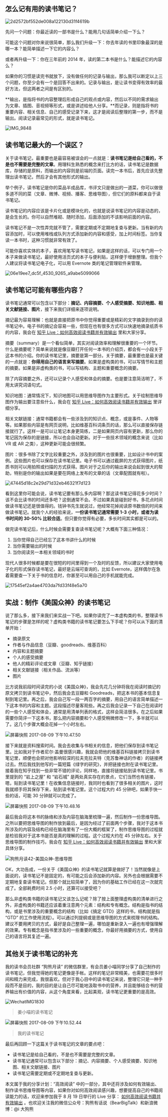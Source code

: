 ## 怎么记有用的读书笔记？

![2d2572bf552de008a122130d31f4619b](http://i.imgur.com/EWeG5S6.jpg)

先问一个问题：你最近读的一部书是什么？能用几句话简单介绍一下么？

可能这个问题对你来说很简单，那么我们升级一下：你去年读的书里印象最深的是哪一本？能简单描述一下它的内容么？

或者再升级一下：你在三年前的 2014 年，读的第二本书是什么？能描述它的内容么？

如果你的习惯是读完书就放下，没有做任何的记录与输出，那么我可以断定以上三个问题，你至少会有一个是回答不出来的。记录与输出，是让读书变得有效率的最好方法，但这两者之间是有区别的。

**输出，是指将书的内容整理后形成自己的观点或内容，然后以不同的需求输出为文章、插图、音视频等形式，或是讲述给他人分享。**而记录，则是指将书的重要内容、相关信息、自己的感受记录下来，这才是阅读后整理的第一步，而不是输出。阅读记录最常见的形式，就是读书笔记。

![IMG_9848](http://i.imgur.com/LGLAbtd.jpg)


## 读书笔记最大的一个误区？

关于读书笔记，最重要也是最容易被误会的一点就是：**读书笔记是给自己看的，不是也不需要是完整的文章**。用理科生熟悉的概念来打比方的话，读书笔记是数据库，存储的是原料，而输出的内容则是前端的页面。读完一本书后，首先应该先整理出读书笔记，然后才会有其他形式的输出。

举个例子，读书笔记是你的菜品半成品库，书评文只是做出的一道菜，你可以做很多道不同的菜（文章、微博、视频、播客、思维导图），但它们的原料都来自于读书笔记。

读书笔记的内容应该是卡片化或是模块化的，也就是说读书笔记的内容是动态的，是会生长的。你可以自然堆砌、随时添加，后面添加的不该影响前面的内容。

读书笔记不是一次性弄完就不管了，需要定期或不定期地复查与更新。当有新的内容添加时，可以使用堆栈或队列方式添加新的内容和感受，加上时间标签。当你复读一本书时，这种习惯就非常有效了。

可能你喜欢实体的本子，喜欢用笔写读书笔记，如果是这样的话，可以专门用一个本子来做读书笔记，最好使用活页式的本子与便利贴，这样便于增删整理。但我个人建议将读书笔记电子化，可以用 Evernote 类的笔记管理软件来管理。

![06e19ee7_dc5f_4530_9265_a9abe5099066](http://i.imgur.com/ctg93tV.jpg)


## 读书笔记可能有哪些内容？

读书笔记通常可以包含以下部分：**摘记、内容摘要、个人感受摘要、知识地图、相关文献链接、图片**，接下来我们详细来逐项说明。

摘记最为容易理解：也就是直接把原书中你觉得重要或是精彩的文字摘录到你的读书笔记中。电子书的摘记会容易一些，但现在也有很多方式可以快速地摘录纸质书的内容，我会在 [知乎 Live：如何高效阅读书籍并有效输出](https://www.zhihu.com/lives/873602326626189312) 里和大家分享。

摘要（summary）是一个看似简单，其实对阅读效率和理解很重要的一个环节。什么是摘要呢？简单来说就是像豆瓣打开任何一本书的介绍页，都会有一小段关于这本书的介绍。你的读书笔记里，摘要是第一部分。关于摘要，最重要也是最关键的一点就是：**你得用自己的语言来写摘要**。如果是虚构类的书，可以写情节和主题的摘要。如果是非虚构类的书，可以写结构、主题和重要概念的摘要。

除了内容摘要之外，还可以记录个人感受和体会的摘要。也是要注意简洁明了，不用太讲究词语句式。

知识地图：通常情况下，知识地图可以用思维导图作为主要形式。关于绘制思维导图作为输出要注意些什么，我会在 [知乎 Live：如何高效阅读书籍并有效输出](https://www.zhihu.com/lives/873602326626189312) 里详细分享。

相关文献链接：通常书籍都会有一些涉及到的知识点、概念，或是事件、人物等等。如果那些内容是有网页说明，比如维基百科词条页的话，那么可以直接保存链接就行了。这样一是可以让笔记本身更简练，二是如果网页内容有更新，那么你的笔记因为保存的是链接，所以也会自动更新。对于一些技术领域的概念来说（比如 VR 或 AR 之类），这种更新可能会很频繁。

图片：很多书除了文字比较重要之外，涉及到的图片也很重要，比如设计书中的案例。这些图片也可以保存在读书笔记里。电子书可以通过截屏的方式获得图片，纸质书则可以用拍照或扫描的方式获得。图片对于之后你的输出来说会起到很大的帮助，特别是你的输出如果是要在网络上发布的文章的话（文章配图就有啦）。

![47445d18c2e29d71d32eb46321f7d123](http://i.imgur.com/fIAInG0.jpg)


看到这里你可能会说，读书笔记要有那么多内容啊？那这读书笔记得花多少时间？该不会比读书的时间还多吧？这倒通常不会。不过如果真是碰到好书，多花点时间做读书笔记还是很值得的。钱钟书先生就说过，他经常花掉阅读原书数倍的时间来做读书笔记。就我个人的经验来说，**一份读书笔记通常需要 1-3 小时，或者为读书时间的 30-50% 比较合适**。但只要你觉得有必要，多长时间其实都是可以的。

做完读书笔记后，什么时候会需要复查读书笔记呢？大概有下面三种情况：

1. 当你觉得自己已经忘了这本书讲什么的时候
2. 当你需要输出的时候
3. 当你阅读另一本相关领域的书时

现代人很多时候都是要在很短的时间里得到一个及时的反馈，所以建议大家使用电子化的形式保存读书笔记，最好是云端可查询的，比如 Evernote，这样偶尔在急着需要查一下关于书的信息时，你甚至可以用自己的手机就能完成。

![17545ef2a4ae4703da7fd33f48e5a70](http://i.imgur.com/JxUigVl.jpg)

## 实战：制作《美国众神》的读书笔记

说了那么多，接下来我们来实战一下吧。如果你读完了一本虚构类的书，整理读书笔记的步骤是怎样的呢？虚构类书籍的读书笔记要怎么下手呢？你可以从下面的清单开始：

* 摘录原文
* 作者与作品信息（豆瓣、goodreads、维基百科）
* 内容和主题摘要
* 个人的感受摘要
* 他人的精彩评论或文章（豆瓣、知乎链接）
* 相关文献链接（相关作品、流派等）
* 图片

比方说我前段时间读完的小说《美国众神》，我会先花几分钟将我在阅读时摘记的原文拷贝到读书笔记中，然后我会去豆瓣和 Goodreads，把这本书的基本信息复制到笔记里。再之后，我会自己写一段一两百字的摘要，用自己的语言简单描述一下这本书的内容和主题。这段描述尽量客观些。再之后我会记录一下自己在阅读时的一些个人感受和体会，通常是用清单列表的格式，这样会简洁很多。在之后如果需要你简评一下这本书，那么把内容摘要和个人感受稍微修改一下，多半就可以了。这几个步骤大概会花掉一个小时左右。

![屏幕快照 2017-08-09 下午10.47.50](http://i.imgur.com/JVIyVAd.png)


接下来就是资料搜索时间。我会去收集与书相关的信息，把他们保存到读书笔记里。比如我对于作者尼尔·盖曼很感兴趣，我就会把他的维基百科链接拷贝到读书笔记里，顺便也会把对他影响较深的拉夫克拉夫特（克苏鲁神话的作者）的链接拷过去。然后我找到他写的一篇短篇《绿字的研究》，并把链接也附在读书笔记里。接着我在知乎找到一些非常不错的评论，同样地，直接将链接贴到读书笔记里。书里提到的 “岩上之屋” 和 “岩石城” 是两处真实存在的景点，它们当然也有链接，嗯，贴到读书笔记里！在收集信息链接时，我同时也看到了很多相关的图片，这时我就顺手将其保存下来，贴到读书笔记里。这个过程大约 45 分钟吧，如果手快一些的话，可能 30 分钟就可以完成了。

![屏幕快照 2017-08-09 下午10.48.16](http://i.imgur.com/ABDF10t.png)


最后我会将这本书的脉络和涉及内容在脑海里梳理一遍，然后制作一份思维导图。之所以要把思维导图的制作放到最后，是因为经过了前面两个步骤，我对于这本书所涉及的内容及结构已经在脑海里有了一份大概的框架了，制作思维导图的过程就是检验我对于这本书是否是真的理解的过程。这个过程大约在 45 分钟左右。关于思维导图的制作技巧，我会在 [知乎 Live：如何高效阅读书籍并有效输出](https://www.zhihu.com/lives/873602326626189312) 里和大家具体分享。

![狗熊月读42-美国众神-思维导图](http://i.imgur.com/71XshWD.jpg)


OK，大功告成，一份关于《美国众神》的读书笔记就算是做好了！当然就像是上面说的，读书笔记不是固定的，有可能之后会添加新的内容。另外也会根据需要不定期地复查读书笔记。但那个就比较简单了，因为你的基础工作已经在这一次就完成了。全部耗费时间 2.5 小时，还算可以接受吧？

那么非虚构类书籍的读书笔记又该怎么记呢？除了按上面整理虚构类的清单进行之外，非虚构类的书籍还应该着重注意两个元素：结构和专有概念。结构是指书的结构，或是书里涉及的重要概念的结构（比如《搞定 GTD》这样的书，结构就是指 “GTD” 的工作使用流程）。可以通过列提纲或是思维导图的方式来梳理书的结构。建议不要用拷贝的方式，最好是自己整理一遍，哪怕是重新录入一遍也有增强理解的效果。专有概念是指书里涉及的一些重要的概念，你最好用摘要的方式，使用自己的语言将其复述一遍。

## 其他关于读书笔记的补充

我的读书会员社群 “狗熊月读” 的微信群里，有会员姜小喵同学分享了自己制作的读书笔记，但我觉得她的笔记更像是手帐。这样的笔记非常精美，也需要花很多时间和精力来完成，我很喜欢。但对于我心目中的读书笔记来说，整理它只是一种手段而不是目的，我的目的是让自己尽可能地汲取书中的营养，并且能够结合书的营养输出有价值的内容，从这个角度来看，比起美观，读书笔记更重要的是高效。

![WechatIMG1830](http://i.imgur.com/nBdtZw0.jpg)

> 姜小喵的读书笔记

![屏幕快照 2017-08-09 下午10.52.44](http://i.imgur.com/sbz0t2f.png)


> 我的读书笔记

最后再回顾一下这篇关于读书笔记的文章的要点吧：

* 读书笔记是给自己看的，不是也不需要是完整的文章。
* 读书笔记通常可以包含以下部分：摘记、内容摘要、个人感受摘要、知识地图、相关文献链接、图片
* 读书笔记需要定期或不定期地复查与更新。

本文属于我的分享计划：“高效阅读” 中的一部分，其中还将涉及如何有效输出、制作读书思维导图等内容，如果你对如何高效阅读感兴趣，想要提高自己的书籍阅读能力的话，欢迎来参加我于 8 月 19 日举行的 Live 分享： [如何高效阅读书籍并有效输出](https://www.zhihu.com/lives/873602326626189312) 。也欢迎关注我的微信公众号：狗熊有话说（BearBigTalk）和新浪微博：@i 大狗熊

